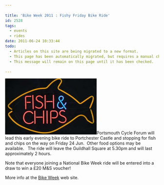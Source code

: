 ```yaml
---

title: 'Bike Week 2011 : Fishy Friday Bike Ride'
id: 2528
tags:
  - events
  - rides
date: 2011-06-24 10:33:44
todo:
  - Articles on this site are being migrated to a new format.
  - This page has been automatically migrated, but requires a manual check-&-tune to ensure the format and links all work as expected.
  - This message will remain on this page until it has been checked.

---
```


[![Fishy Friday Cycle Ride](/public/assets/fish-and-chip-shop-sign-300x184.jpg "Fishy Friday Cycle Ride")](/assets/fish-and-chip-shop-sign.jpg)Portsmouth Cycle Forum will lead this early evening bike ride to Portchester Castle and stopping for fish and chips on the way on Friday 24 Jun.  Other food options may be available.   The ride will leave the Guildhall Square at 5.30pm and will last approximately 2 hours.

Note that everyone joining a National Bike Week ride will be entered into a draw to win a £20 M&amp;S voucher!

More info at the [Bike Week](http://www.bikeweek.org.uk/event_search.php?pagemode=display&amp;event_id=44&amp;postcode=po4&amp;distance=-1&amp;category=-1&amp;county=-1&amp;fee=any&amp;child=any "Team Great Britain Bike Week 2011") web site.